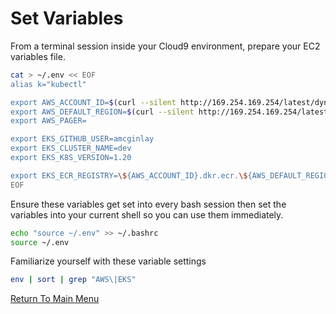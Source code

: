 # Set Variables

From a terminal session inside your Cloud9 environment, prepare your EC2 variables file.
```bash
cat > ~/.env << EOF
alias k="kubectl"                                                           # a common shortcut for the CLI

export AWS_ACCOUNT_ID=$(curl --silent http://169.254.169.254/latest/dynamic/instance-identity/document|grep accountId|awk -F\" '{print $4}')
export AWS_DEFAULT_REGION=$(curl --silent http://169.254.169.254/latest/meta-data/placement/region)
export AWS_PAGER=                                                           # intentionally blank

export EKS_GITHUB_USER=amcginlay                                            # if you fork this repo, change this!
export EKS_CLUSTER_NAME=dev
export EKS_K8S_VERSION=1.20

export EKS_ECR_REGISTRY=\${AWS_ACCOUNT_ID}.dkr.ecr.\${AWS_DEFAULT_REGION}.amazonaws.com
EOF
```

Ensure these variables get set into every bash session then set the variables into your current shell so you can use them immediately.
```bash
echo "source ~/.env" >> ~/.bashrc
source ~/.env
```

Familiarize yourself with these variable settings
```bash
env | sort | grep "AWS\|EKS"
```

[Return To Main Menu](/README.md)
